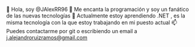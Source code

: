 👋 Hola, soy @JAlexRR96
👀 Me encanta la programación y soy un fanático de las nuevas tecnologías
🌱 Actualmente estoy aprendiendo .NET , es la misma tecnología con la que estoy trabajando en mi puesto actual
📫 Puedes contactarme por git o escribiendo un email a j.alejandroruizramos@gmail.com
